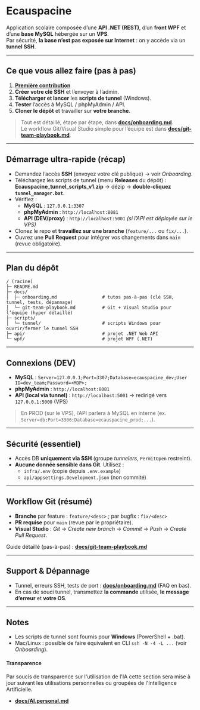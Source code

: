 # Ecauspacine

Application scolaire composée d’une **API .NET (REST)**, d’un **front WPF** et d’une **base MySQL** hébergée sur un **VPS**.  
Par sécurité, **la base n’est pas exposée sur Internet** : on y accède via un **tunnel SSH**.

---

##  Ce que vous allez faire (pas à pas)

1. **[Première contribution](CONTRIBUTORS.md)** 
2. **Créer votre clé SSH** et l’envoyer à l’admin.  
3. **Télécharger et lancer** les **scripts de tunnel** (Windows).  
4. **Tester** l’accès à MySQL / phpMyAdmin / API.  
5. **Cloner le dépôt** et travailler sur **votre branche**.

> Tout est détaillé, étape par étape, dans **[docs/onboarding.md](docs/onboarding.md)**.  
> Le workflow Git/Visual Studio simple pour l’équipe est dans **[docs/git-team-playbook.md](docs/git-team-playbook.md)**.

---

##  Démarrage ultra-rapide (récap)

- Demandez l’accès **SSH** (envoyez votre clé publique) → voir *Onboarding*.  
- Téléchargez les scripts de tunnel (menu **Releases** du dépôt) :  
  **Ecauspacine_tunnel_scripts_v1.zip** → dézip → **double‑cliquez `tunnel_manager.bat`**.  
- Vérifiez :
  - **MySQL** : `127.0.0.1:3307`
  - **phpMyAdmin** : `http://localhost:8081`
  - **API (DEV/proxy)** : `http://localhost:5001` *(si l’API est déployée sur le VPS)*
- Clonez le repo et **travaillez sur une branche** (`feature/...` ou `fix/...`).  
- Ouvrez une **Pull Request** pour intégrer vos changements dans `main` (revue obligatoire).

---

##  Plan du dépôt

```
/ (racine)
├─ README.md
├─ docs/
│  ├─ onboarding.md                 # tutos pas-à-pas (clé SSH, tunnel, tests, dépannage)
│  └─ git-team-playbook.md          # Git + Visual Studio pour l’équipe (hyper détaillé)
├─ scripts/
│  └─ tunnel/                       # scripts Windows pour ouvrir/fermer le tunnel SSH
├─ api/                             # projet .NET Web API
└─ wpf/                             # projet WPF (.NET)
```

---

##  Connexions (DEV)

- **MySQL** : `Server=127.0.0.1;Port=3307;Database=ecauspacine_dev;User ID=dev_team;Password=<MDP>;`
- **phpMyAdmin** : `http://localhost:8081`
- **API (local via tunnel)** : `http://localhost:5001`  → redirigé vers `127.0.0.1:5000` (VPS)

> En PROD (sur le VPS), l’API parlera à MySQL en interne (ex. `Server=db;Port=3306;Database=ecauspacine_prod;...`).

---

##  Sécurité (essentiel)

- Accès DB **uniquement via SSH** (groupe *tunnelers*, `PermitOpen` restreint).  
- **Aucune donnée sensible dans Git**. Utilisez :
  - `infra/.env` (copie depuis `.env.example`)
  - `api/appsettings.Development.json` (non commité)

---

##  Workflow Git (résumé)

- **Branche** par feature : `feature/<desc>` ; par bugfix : `fix/<desc>`  
- **PR requise** pour `main` (revue par le propriétaire).  
- **Visual Studio** : *Git* → *Create new branch* → *Commit* → *Push* → *Create Pull Request*.

 Guide détaillé (pas-à-pas) : **[docs/git-team-playbook.md](docs/git-team-playbook.md)**

---

## Support & Dépannage

- Tunnel, erreurs SSH, tests de port : **[docs/onboarding.md](docs/onboarding.md)** (FAQ en bas).  
- En cas de souci tunnel, transmettez **la commande** utilisée, **le message d’erreur** et **votre OS**.

---

##  Notes

- Les scripts de tunnel sont fournis pour **Windows** (PowerShell + .bat).  
- Mac/Linux : possible de faire équivalent en CLI `ssh -N -4 -L ...` (voir *Onboarding*).

#### Transparence
 Par soucis de transparence sur l'utilisation de l'IA cette section sera mise à jour suivant les utilisations personnelles ou groupées de l'Intelligence Artificielle.
 
  - **[docs/AI.personal.md](docs/AI.personal.md)**
